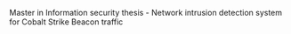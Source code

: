 Master in Information security thesis - Network intrusion detection system for Cobalt Strike Beacon traffic